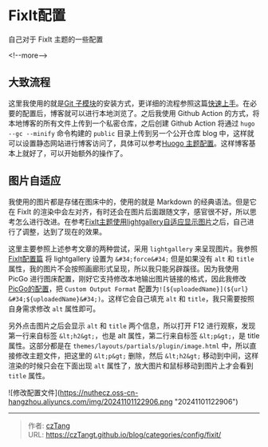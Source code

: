# FixIt配置


自己对于 FixIt 主题的一些配置

&lt;!--more--&gt; 

## 大致流程

这里我使用的就是[Git 子模块](https://fixit.lruihao.cn/zh-cn/documentation/installation/#git-submodule)的安装方式，更详细的流程参照这篇[快速上手](https://fixit.lruihao.cn/zh-cn/documentation/getting-started/quick-start/)。在必要的配置后，博客就可以进行本地浏览了。之后我使用 Github Action 的方式，将本地博客的所有文件上传到一个私密仓库，之后创建 Github Action 将通过 `hugo --gc --minify` 命令构建的 `public` 目录上传到另一个公开仓库 blog 中，这样就可以设置静态网站进行博客访问了，具体可以参考[Huogo 主题配置](https://letere-gzj.github.io/hugo-stack/p/hugo/custom-blog/#32-github-action%E8%87%AA%E5%8A%A8%E9%83%A8%E7%BD%B2)。这样博客基本上就好了，可以开始额外的操作了。

## 图片自适应

我使用的图片都是存储在图床中的，使用的就是 Markdown 的经典语法。但是它在 FixIt 的渲染中会左对齐，有时还会在图片后面跟随文字，感官很不好，所以思考怎么进行改进。在参考[FixIt主题使用lightgallery自适应显示图片](https://zhuanlan.zhihu.com/p/640895881)之后，自己进行了调整，达到了现在的效果。

这里主要参照上述参考文章的两种尝试，采用 `lightgallery` 来呈现图片。我参照 [FixIt配置篇](https://fixit.lruihao.cn/zh-cn/documentation/getting-started/configuration/#page) 将 lightgallery 设置为 `&#34;force&#34;` 但是如果没有 `alt` 和 `title` 属性，我的图片不会按照画廊形式呈现，所以我只能另辟蹊径。因为我使用 PicGo 进行图床配置，刚好它支持修改本地输出图片链接的格式，因此我修改[PicGo的配置](https://cztangt.github.io/blog/categories/config/picgo/#%e6%96%87%e4%bb%b6%e5%90%8d%e8%ae%be%e7%bd%ae)，把 `Custom Output Format` 配置为`![${uploadedName}](${url} &#34;${uploadedName}&#34;)`。这样它会自己填充 `alt` 和 `title`，我只需要按照自身需求修改 `alt` 属性即可。

另外点击图片之后会显示 `alt` 和 `title` 两个信息，所以打开 F12 进行观察，发现第一行来自标签 `&lt;h2&gt;`，也是 alt 属性，第二行来自标签 `&lt;p&gt;`，是 title 属性。这部分都是在 `themes/layouts/partials/plugin/image.html` 中，所以直接修改主题文件，把这里的 `&lt;p&gt;` 删除，然后 `&lt;h2&gt;` 移动到中间，这样渲染的时候只会在下面出现 `alt` 属性了，放大图片和鼠标移动到图片上才会看到 `title` 属性。

![修改配置文件](https://nuthecz.oss-cn-hangzhou.aliyuncs.com/img/20241101122906.png &#34;20241101122906&#34;)




---

> 作者: [czTang](https://github.com/czTangt)  
> URL: https://czTangt.github.io/blog/categories/config/fixit/  

